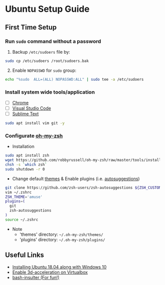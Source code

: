 # Ubuntu Setup Guide

## First Time Setup

### Run `sudo` command without a password
  1. Backup `/etc/sudoers` file by:

  ```bash
  sudo cp /etc/sudoers /root/sudoers.bak
  ```

  2. Enable `NOPASSWD` for `sudo` group:

  ```bash
  echo "%sudo  ALL=(ALL) NOPASSWD:ALL" | sudo tee -a /etc/sudoers
  ```
    
### Install system wide tools/application

- [ ] [Chrome](https://www.google.com/chrome/)
- [ ] [Visual Studio Code](https://code.visualstudio.com/)
- [ ] [Sublime Text](https://www.sublimetext.com/3)
 
```bash
sudo apt install vim git -y
```

### Configurate [oh-my-zsh](https://github.com/robbyrussell/oh-my-zsh)

* Installation
```bash
sudo apt install zsh
wget https://github.com/robbyrussell/oh-my-zsh/raw/master/tools/install.sh -O - | zsh
chsh -s `which zsh`
sudo shutdown -r 0
```

* Change default [themes](https://github.com/robbyrussell/oh-my-zsh/wiki/Themes) & Enable plugins (i.e. [autosuggestions](https://github.com/zsh-users/zsh-autosuggestions/blob/master/INSTALL.md))
```bash
git clone https://github.com/zsh-users/zsh-autosuggestions ${ZSH_CUSTOM:-~/.oh-my-zsh/custom}/plugins/zsh-autosuggestions
vim ~/.zshrc
ZSH_THEME='amuse'
plugins=(
  git
  zsh-autosuggestions
)
source ~/.zshrc
```
* Note
  * 'themes' directory: `~/.oh-my-zsh/themes/`
  * 'plugins' directory: `~/.oh-my-zsh/plugins/`

## Useful Links

* [Installing Ubuntu 18.04 along with Windows 10](https://hackernoon.com/installing-ubuntu-18-04-along-with-windows-10-dual-boot-installation-for-deep-learning-f4cd91b58557)
* [Enable 3d-acceleration on Virtualbox](https://blogs.oracle.com/scoter/3d-acceleration-for-ubuntu-guests-v2)
* [bash-insulter (For fun!)](https://github.com/hkbakke/bash-insulter)

